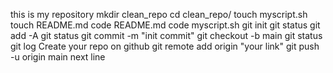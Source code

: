 this is my repository
 mkdir clean_repo
 cd clean_repo/
touch myscript.sh
touch README.md
code README.md 
code myscript.sh 
 git init
 git status
git add -A
 git status
git commit -m "init commit"
git checkout -b main
git status
git log
Create your repo on github
git remote add origin "your link"
git push -u origin main
next line
